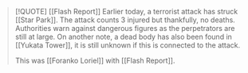 
> [!QUOTE] [[Flash Report]]
> Earlier today, a terrorist attack has struck [[Star Park]]. The attack counts 3 injured but thankfully, no deaths.
> Authorities warn against dangerous figures as the perpetrators are still at large. On another note, a dead body has also been found in [[Yukata Tower]], it is still unknown if this is connected to the attack.
> 
> This was [[Foranko Loriel]] with [[Flash Report]].